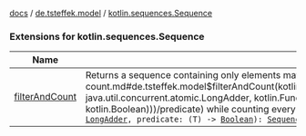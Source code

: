 [docs](../../index.md) / [de.tsteffek.model](../index.md) / [kotlin.sequences.Sequence](./index.md)

### Extensions for kotlin.sequences.Sequence

| Name | Summary |
|---|---|
| [filterAndCount](filter-and-count.md) | Returns a sequence containing only elements matching the given [predicate](filter-and-count.md#de.tsteffek.model$filterAndCount(kotlin.sequences.Sequence((de.tsteffek.model.filterAndCount.T)), java.util.concurrent.atomic.LongAdder, kotlin.Function1((de.tsteffek.model.filterAndCount.T, kotlin.Boolean)))/predicate) while counting every *mismatch*.`fun <T> `[`Sequence`](https://kotlinlang.org/api/latest/jvm/stdlib/kotlin.sequences/-sequence/index.html)`<T>.filterAndCount(counter: `[`LongAdder`](https://docs.oracle.com/javase/8/docs/api/java/util/concurrent/atomic/LongAdder.html)`, predicate: (T) -> `[`Boolean`](https://kotlinlang.org/api/latest/jvm/stdlib/kotlin/-boolean/index.html)`): `[`Sequence`](https://kotlinlang.org/api/latest/jvm/stdlib/kotlin.sequences/-sequence/index.html)`<T>` |
